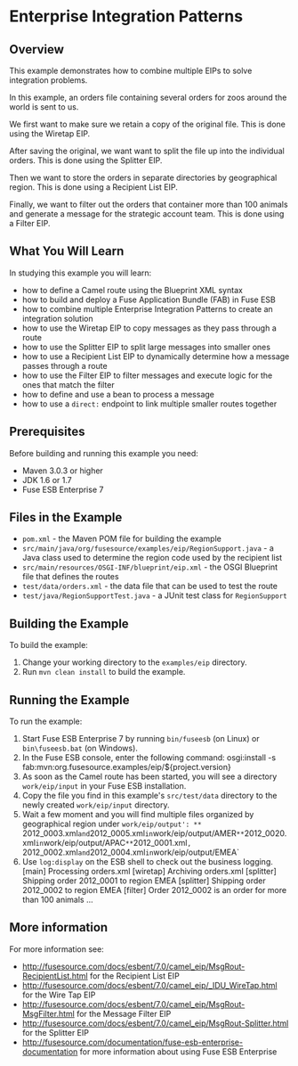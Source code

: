 # Enterprise Integration Patterns

## Overview
This example demonstrates how to combine multiple EIPs to solve integration problems.

In this example, an orders file containing several orders for zoos around the world is sent to us.

We first want to make sure we retain a copy of the original file. This is done using the Wiretap EIP.

After saving the original, we want want to split the file up into the individual orders. This is done using the Splitter EIP.

Then we want to store the orders in separate directories by geographical region. This is done using a Recipient List EIP.

Finally, we want to filter out the orders that container more than 100 animals and generate a message for the strategic account team. This is done using a Filter EIP.

## What You Will Learn
In studying this example you will learn:

* how to define a Camel route using the Blueprint XML syntax
* how to build and deploy a Fuse Application Bundle (FAB) in Fuse ESB
* how to combine multiple Enterprise Integration Patterns to create an integration solution
* how to use the Wiretap EIP to copy messages as they pass through a route
* how to use the Splitter EIP to split large messages into smaller ones
* how to use a Recipient List EIP to dynamically determine how a message passes through a route
* how to use the Filter EIP to filter messages and execute logic for the ones that match the filter
* how to define and use a bean to process a message
* how to use a `direct:` endpoint to link multiple smaller routes together

## Prerequisites
Before building and running this example you need:

* Maven 3.0.3 or higher
* JDK 1.6 or 1.7
* Fuse ESB Enterprise 7

## Files in the Example
* `pom.xml` - the Maven POM file for building the example
* `src/main/java/org/fusesource/examples/eip/RegionSupport.java` - a Java class used to determine the region code used by the recipient list
* `src/main/resources/OSGI-INF/blueprint/eip.xml` - the OSGI Blueprint file that defines the routes
* `test/data/orders.xml` - the data file that can be used to test the route
* `test/java/RegionSupportTest.java` - a JUnit test class for `RegionSupport`

## Building the Example
To build the example:

1. Change your working directory to the `examples/eip` directory.
2. Run `mvn clean install` to build the example.

## Running the Example
To run the example:

1. Start Fuse ESB Enterprise 7 by running `bin/fuseesb` (on Linux) or `bin\fuseesb.bat` (on Windows).
2. In the Fuse ESB console, enter the following command:
        osgi:install -s fab:mvn:org.fusesource.examples/eip/${project.version}
3. As soon as the Camel route has been started, you will see a directory `work/eip/input` in your Fuse ESB installation.
4. Copy the file you find in this example's `src/test/data` directory to the newly created `work/eip/input` directory.
5. Wait a few moment and you will find multiple files organized by geographical region under `work/eip/output':
** `2012_0003.xml` and `2012_0005.xml` in `work/eip/output/AMER`
** `2012_0020.xml` in `work/eip/output/APAC`
** `2012_0001.xml`, `2012_0002.xml` and `2012_0004.xml` in `work/eip/output/EMEA`
6. Use `log:display` on the ESB shell to check out the business logging.
        [main]    Processing orders.xml
        [wiretap]  Archiving orders.xml
        [splitter] Shipping order 2012_0001 to region EMEA
        [splitter] Shipping order 2012_0002 to region EMEA
        [filter]   Order 2012_0002 is an order for more than 100 animals
        ...

## More information
For more information see:
* http://fusesource.com/docs/esbent/7.0/camel_eip/MsgRout-RecipientList.html for the Recipient List EIP
* http://fusesource.com/docs/esbent/7.0/camel_eip/_IDU_WireTap.html for the Wire Tap EIP
* http://fusesource.com/docs/esbent/7.0/camel_eip/MsgRout-MsgFilter.html for the Message Filter EIP
* http://fusesource.com/docs/esbent/7.0/camel_eip/MsgRout-Splitter.html for the Splitter EIP
* http://fusesource.com/documentation/fuse-esb-enterprise-documentation for more information about using Fuse ESB Enterprise
